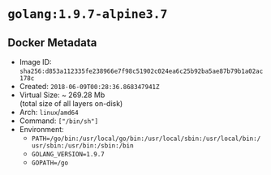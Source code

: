 # `golang:1.9.7-alpine3.7`

## Docker Metadata

- Image ID: `sha256:d853a112335fe238966e7f98c51902c024ea6c25b92ba5ae87b79b1a02ac178c`
- Created: `2018-06-09T00:28:36.868347941Z`
- Virtual Size: ~ 269.28 Mb  
  (total size of all layers on-disk)
- Arch: `linux`/`amd64`
- Command: `["/bin/sh"]`
- Environment:
  - `PATH=/go/bin:/usr/local/go/bin:/usr/local/sbin:/usr/local/bin:/usr/sbin:/usr/bin:/sbin:/bin`
  - `GOLANG_VERSION=1.9.7`
  - `GOPATH=/go`
